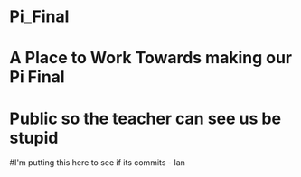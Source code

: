 # Pi_Final
# A Place to Work Towards making our Pi Final
# Public so the teacher can see us be stupid


#I'm putting this here to see if its commits - Ian